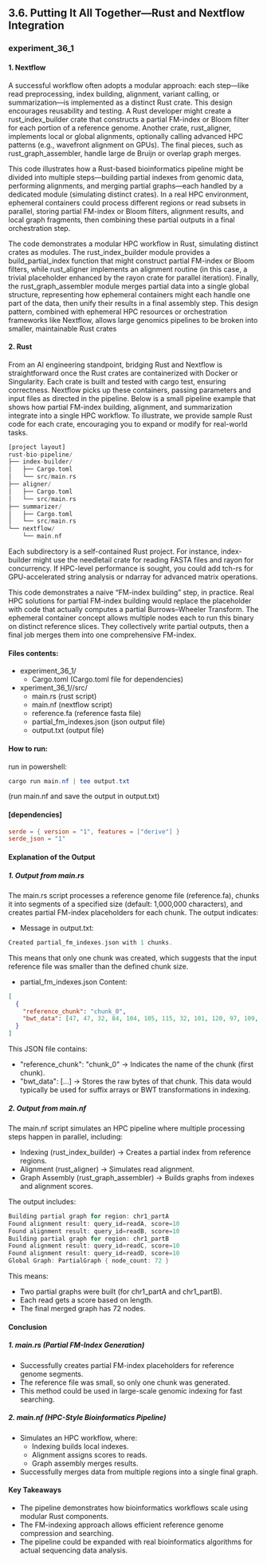 ## 3.6. Putting It All Together—Rust and Nextflow Integration

### experiment_36_1

#### 1. Nextflow

A successful workflow often adopts a modular approach: each step—like read preprocessing, index building, alignment, variant calling, or summarization—is implemented as a distinct Rust crate. This design encourages reusability and testing. A Rust developer might create a rust_index_builder crate that constructs a partial FM-index or Bloom filter for each portion of a reference genome. Another crate, rust_aligner, implements local or global alignments, optionally calling advanced HPC patterns (e.g., wavefront alignment on GPUs). The final pieces, such as rust_graph_assembler, handle large de Bruijn or overlap graph merges.

This code illustrates how a Rust-based bioinformatics pipeline might be divided into multiple steps—building partial indexes from genomic data, performing alignments, and merging partial graphs—each handled by a dedicated module (simulating distinct crates). In a real HPC environment, ephemeral containers could process different regions or read subsets in parallel, storing partial FM-index or Bloom filters, alignment results, and local graph fragments, then combining these partial outputs in a final orchestration step.

The code demonstrates a modular HPC workflow in Rust, simulating distinct crates as modules. The rust_index_builder module provides a build_partial_index function that might construct partial FM-index or Bloom filters, while rust_aligner implements an alignment routine (in this case, a trivial placeholder enhanced by the rayon crate for parallel iteration). Finally, the rust_graph_assembler module merges partial data into a single global structure, representing how ephemeral containers might each handle one part of the data, then unify their results in a final assembly step. This design pattern, combined with ephemeral HPC resources or orchestration frameworks like Nextflow, allows large genomics pipelines to be broken into smaller, maintainable Rust crates

#### 2. Rust
From an AI engineering standpoint, bridging Rust and Nextflow is straightforward once the Rust crates are containerized with Docker or Singularity. Each crate is built and tested with cargo test, ensuring correctness. Nextflow picks up these containers, passing parameters and input files as directed in the pipeline. Below is a small pipeline example that shows how partial FM-index building, alignment, and summarization integrate into a single HPC workflow. To illustrate, we provide sample Rust code for each crate, encouraging you to expand or modify for real-world tasks.

```rust
[project layout]
rust-bio-pipeline/
├── index-builder/
│   ├── Cargo.toml
│   └── src/main.rs
├── aligner/
│   ├── Cargo.toml
│   └── src/main.rs
├── summarizer/
│   ├── Cargo.toml
│   └── src/main.rs
└── nextflow/
    └── main.nf
```

Each subdirectory is a self-contained Rust project. For instance, index-builder might use the needletail crate for reading FASTA files and rayon for concurrency. If HPC-level performance is sought, you could add tch-rs for GPU-accelerated string analysis or ndarray for advanced matrix operations.

This code demonstrates a naive “FM-index building” step, in practice. Real HPC solutions for partial FM-index building would replace the placeholder with code that actually computes a partial Burrows–Wheeler Transform. The ephemeral container concept allows multiple nodes each to run this binary on distinct reference slices. They collectively write partial outputs, then a final job merges them into one comprehensive FM-index.

#### Files contents:
* experiment_36_1/
  * Cargo.toml (Cargo.toml file for dependencies)
* xperiment_36_1//src/
  * main.rs (rust script)
  * main.nf (nextflow script)
  * reference.fa (reference fasta file)
  * partial_fm_indexes.json (json output file)
  * output.txt (output file)

#### How to run:

run in powershell:

```powershell
cargo run main.nf | tee output.txt
```

(run main.nf and save the output in output.txt)
  
#### [dependencies]

```toml
serde = { version = "1", features = ["derive"] }
serde_json = "1"
```

#### Explanation of the Output

##### 1. Output from main.rs
The main.rs script processes a reference genome file (reference.fa), chunks it into segments of a specified size (default: 1,000,000 characters), and creates partial FM-index placeholders for each chunk. The output indicates:

* Message in output.txt:
```rust
Created partial_fm_indexes.json with 1 chunks.
```

This means that only one chunk was created, which suggests that the input reference file was smaller than the defined chunk size.

* partial_fm_indexes.json Content:

```json
[
  {
    "reference_chunk": "chunk_0",
    "bwt_data": [47, 47, 32, 84, 104, 105, 115, 32, 101, 120, 97, 109, ...]
  }
]
```

This JSON file contains:

* "reference_chunk": "chunk_0" → Indicates the name of the chunk (first chunk).
* "bwt_data": [...] → Stores the raw bytes of that chunk. This data would typically be used for suffix arrays or BWT transformations in indexing.

##### 2. Output from main.nf
The main.nf script simulates an HPC pipeline where multiple processing steps happen in parallel, including:

* Indexing (rust_index_builder) → Creates a partial index from reference regions.
* Alignment (rust_aligner) → Simulates read alignment.
* Graph Assembly (rust_graph_assembler) → Builds graphs from indexes and alignment scores.

The output includes:

```rust
Building partial graph for region: chr1_partA
Found alignment result: query_id=readA, score=10
Found alignment result: query_id=readB, score=10
Building partial graph for region: chr1_partB
Found alignment result: query_id=readC, score=10
Found alignment result: query_id=readD, score=10
Global Graph: PartialGraph { node_count: 72 }
```

This means:

* Two partial graphs were built (for chr1_partA and chr1_partB).
* Each read gets a score based on length.
* The final merged graph has 72 nodes.

#### Conclusion

##### 1. main.rs (Partial FM-Index Generation)

* Successfully creates partial FM-index placeholders for reference genome segments.
* The reference file was small, so only one chunk was generated.
* This method could be used in large-scale genomic indexing for fast searching.

##### 2. main.nf (HPC-Style Bioinformatics Pipeline)

* Simulates an HPC workflow, where:
  * Indexing builds local indexes.
  * Alignment assigns scores to reads.
  * Graph assembly merges results.
* Successfully merges data from multiple regions into a single final graph.

#### Key Takeaways
* The pipeline demonstrates how bioinformatics workflows scale using modular Rust components.
* The FM-indexing approach allows efficient reference genome compression and searching.
* The pipeline could be expanded with real bioinformatics algorithms for actual sequencing data analysis.

